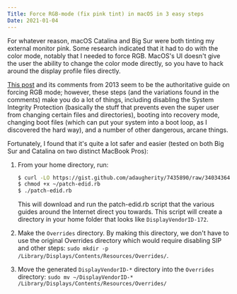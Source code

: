 ```yaml
---
Title: Force RGB-mode (fix pink tint) in macOS in 3 easy steps
Date: 2021-01-04
---
```


For whatever reason, macOS Catalina and Big Sur were both tinting my external
monitor pink. Some research indicated that it had to do with the color mode,
notably that I needed to force RGB. MacOS's UI doesn't give the user the
ability to change the color mode directly, so you have to hack around the
display profile files directly.

[This post][0] and its comments from 2013 seem to be the authoritative guide on
forcing RGB mode; however, these steps (and the variations found in the
comments) make you do a lot of things, including disabling the System Integrity
Protection (basically the stuff that prevents even the super user from changing
certain files and directories), booting into recovery mode, changing boot files
(which can put your system into a boot loop, as I discovered the hard way), and
a number of other dangerous, arcane things.

Fortunately, I found that it's quite a lot safer and easier (tested on both
Big Sur and Catalina on two distinct MacBook Pros):

<!-- more -->

1. From your home directory, run:

   ```bash
   $ curl -LO https://gist.github.com/adaugherity/7435890/raw/3403436446665aec2b5cf423ea4a5af63125e5af/patch-edid.rb`
   $ chmod +x ~/patch-edid.rb
   $ ./patch-edid.rb
   ```

   This will download and run the patch-edid.rb script that the various guides
   around the Internet direct you towards. This script will create a directory
   in your home folder that looks like `DisplayVendorID-172`.

2. Make the `Overrides` directory. By making this directory, we don't have to
   use the original Overrides directory which would require disabling SIP and
   other steps: `sudo mkdir -p
   /Library/Displays/Contents/Resources/Overrides/`.

3. Move the generated `DisplayVendorID-*` directory into the `Overrides`
   directory: `sudo mv ~/DisplayVendorID-*
   /Library/Displays/Contents/Resources/Overrides/`

[0]: https://www.mathewinkson.com/2013/03/force-rgb-mode-in-mac-os-x-to-fix-the-picture-quality-of-an-external-monitor
